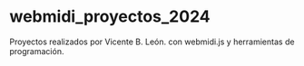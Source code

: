# webmidi_proyectos_2024
Proyectos realizados por Vicente B. León. con webmidi.js y herramientas de programación.
